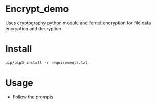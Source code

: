 # Encrypt_demo

Uses cryptography python module and fernet encryption for file data encryption and decryption

# Install
`pip/pip3 install -r requirements.txt`

# Usage
- Follow the prompts
